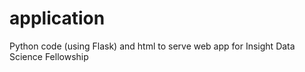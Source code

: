 # application

Python code (using Flask) and html to serve web app for Insight Data Science Fellowship
